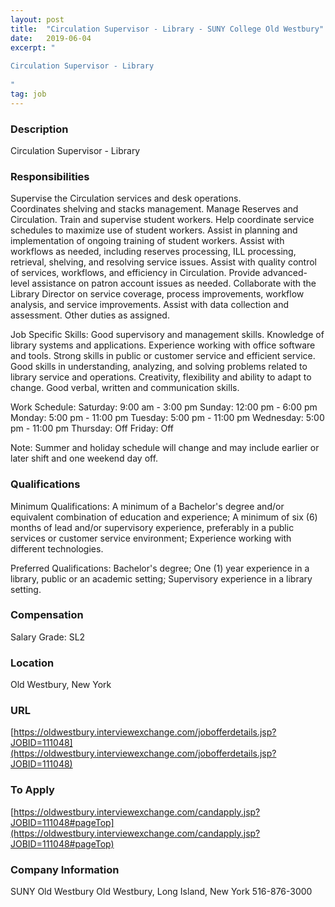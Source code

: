 ```yaml
---
layout: post
title:  "Circulation Supervisor - Library - SUNY College Old Westbury"
date:   2019-06-04
excerpt: "
 
Circulation Supervisor - Library
  
"
tag: job
---
```


### Description   


 
Circulation Supervisor - Library
  



### Responsibilities   

Supervise the Circulation services and desk operations.  
Coordinates shelving and stacks management.
Manage Reserves and Circulation.
Train and supervise student workers.
Help coordinate service schedules to maximize use of student workers.
Assist in planning and implementation of ongoing training of student workers.
Assist with workflows as needed, including reserves processing, ILL processing, retrieval, shelving, and resolving service issues.
Assist with quality control of services, workflows, and efficiency in Circulation.
Provide advanced-level assistance on patron account issues as needed.
Collaborate with the Library Director on service coverage, process improvements, workflow analysis, and service improvements.
Assist with data collection and assessment.
Other duties as assigned.

Job Specific Skills:
Good supervisory and management skills.
Knowledge of library systems and applications.
Experience working with office software and tools.
Strong skills in public or customer service and efficient service.
Good skills in understanding, analyzing, and solving problems related to library service and operations.
Creativity, flexibility and ability to adapt to change.
Good verbal, written and communication skills.

Work Schedule:
Saturday: 9:00 am - 3:00 pm 
Sunday: 12:00 pm - 6:00 pm
Monday: 5:00 pm - 11:00 pm
Tuesday: 5:00 pm - 11:00 pm
Wednesday: 5:00 pm - 11:00 pm
Thursday: Off 
Friday: Off

Note: Summer and holiday schedule will change and may include earlier or later shift and one weekend day off.


### Qualifications   

Minimum Qualifications:
A minimum of a Bachelor's degree and/or equivalent combination of education and experience;
A minimum of six (6) months of lead and/or supervisory experience, preferably in a public services or customer service environment;
Experience working with different technologies.

Preferred Qualifications:
Bachelor's degree;
One (1) year experience in a library, public or an academic setting;
Supervisory experience in a library setting.


### Compensation   

Salary Grade:  SL2


### Location   

Old Westbury, New York


### URL   

[https://oldwestbury.interviewexchange.com/jobofferdetails.jsp?JOBID=111048](https://oldwestbury.interviewexchange.com/jobofferdetails.jsp?JOBID=111048)

### To Apply   

[https://oldwestbury.interviewexchange.com/candapply.jsp?JOBID=111048#pageTop](https://oldwestbury.interviewexchange.com/candapply.jsp?JOBID=111048#pageTop)


### Company Information   

SUNY Old Westbury
Old Westbury, Long Island, New York
516-876-3000




